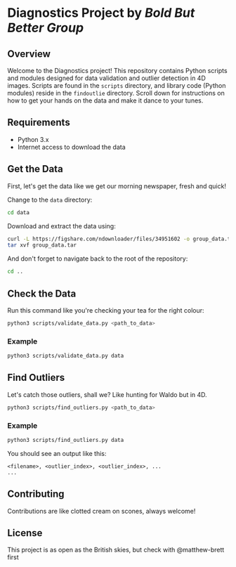 # Diagnostics Project by *Bold But Better Group*

## Overview

Welcome to the Diagnostics project! This repository contains Python scripts and modules designed for data validation and outlier detection in 4D images. Scripts are found in the `scripts` directory, and library code (Python modules) reside in the `findoutlie` directory. Scroll down for instructions on how to get your hands on the data and make it dance to your tunes.

## Requirements

- Python 3.x
- Internet access to download the data

## Get the Data

First, let's get the data like we get our morning newspaper, fresh and quick!

Change to the `data` directory:

```bash
cd data
```

Download and extract the data using:

```bash
curl -L https://figshare.com/ndownloader/files/34951602 -o group_data.tar
tar xvf group_data.tar
```

And don't forget to navigate back to the root of the repository:

```bash
cd ..
```

## Check the Data

Run this command like you're checking your tea for the right colour:

```bash
python3 scripts/validate_data.py <path_to_data>
```

### Example

```bash
python3 scripts/validate_data.py data
```

## Find Outliers

Let's catch those outliers, shall we? Like hunting for Waldo but in 4D.

```bash
python3 scripts/find_outliers.py <path_to_data>
```

### Example

```bash
python3 scripts/find_outliers.py data
```

You should see an output like this:

```
<filename>, <outlier_index>, <outlier_index>, ...
...
```

## Contributing

Contributions are like clotted cream on scones, always welcome!

## License

This project is as open as the British skies, but check with @matthew-brett first
